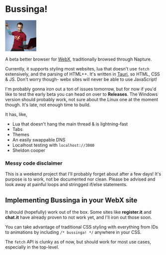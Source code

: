 # Bussinga!
![Bussinga!](/src-tauri/icon.png)

A beta better browser for [WebX](https://github.com/face-hh/webx), traditionally browsed through Napture.

Currently, it supports styling most websites, lua that doesn't use `fetch` extensively, and the parsing of HTML++. It's written in [Tauri](https://tauri.app/), so HTML, CSS & JS. Don't worry though- webx sites will never be able to use JavaScript!

I'm probably gonna iron out a ton of issues tomorrow, but for now if you'd like to test the early beta you can head on over to **Releases**. The Windows version should probably work, not sure about the Linux one at the moment though. It's late, not enough time to build.

It has, like,
- Lua that doesn't hang the main thread & is lightning-fast
- Tabs
- Themes
- An easily swappable DNS
- Localhost testing with `localhost://3000`
- Sheldon cooper

### Messy code disclaimer
This is a weekend project that I'll probably forget about after a few days! It's purpose is to work, not be documented nor clean. Please be advised and look away at painful loops and stringged if/else statements.

## Implementing Bussinga in your WebX site
It should (hopefully) work out of the box. Some sites like **register.it** and **chat.it** have already proven to not work yet, and I'll iron out those soon.

You can take advantage of traditional CSS styling with everything from IDs to animations by including `/* bussinga! */` anywhere in your CSS.

The `fetch` API is clunky as of now, but should work for most use cases, especially in the top-level.